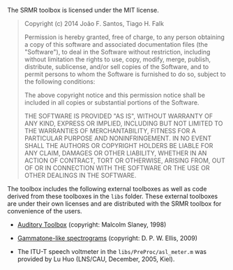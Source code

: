 The SRMR toolbox is licensed under the MIT license. 

> Copyright (c) 2014 João F. Santos, Tiago H. Falk
> 
> Permission is hereby granted, free of charge, to any person obtaining a copy
> of this software and associated documentation files (the "Software"), to deal
> in the Software without restriction, including without limitation the rights
> to use, copy, modify, merge, publish, distribute, sublicense, and/or sell
> copies of the Software, and to permit persons to whom the Software is
> furnished to do so, subject to the following conditions:
> 
> The above copyright notice and this permission notice shall be included in all
> copies or substantial portions of the Software.
> 
> THE SOFTWARE IS PROVIDED "AS IS", WITHOUT WARRANTY OF ANY KIND, EXPRESS OR
> IMPLIED, INCLUDING BUT NOT LIMITED TO THE WARRANTIES OF MERCHANTABILITY,
> FITNESS FOR A PARTICULAR PURPOSE AND NONINFRINGEMENT. IN NO EVENT SHALL THE
> AUTHORS OR COPYRIGHT HOLDERS BE LIABLE FOR ANY CLAIM, DAMAGES OR OTHER
> LIABILITY, WHETHER IN AN ACTION OF CONTRACT, TORT OR OTHERWISE, ARISING FROM,
> OUT OF OR IN CONNECTION WITH THE SOFTWARE OR THE USE OR OTHER DEALINGS IN THE
> SOFTWARE.

The toolbox includes the following external toolboxes as well as code derived from
these toolboxes in the `libs` folder. These external toolboxes are under their
own licenses and are distributed with the SRMR toolbox for convenience of the users.

- [Auditory Toolbox](https://engineering.purdue.edu/~malcolm/interval/1998-010/) (copyright: Malcolm Slaney, 1998)

- [Gammatone-like spectrograms](http://www.ee.columbia.edu/ln/rosa/matlab/gammatonegram/) (copyright: D. P. W. Ellis, 2009)

- The ITU-T speech voltmeter in the `libs/PreProc/asl_meter.m` was provided by Lu Huo (LNS/CAU, December, 2005, Kiel).

